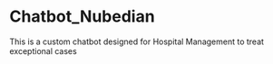 # Chatbot_Nubedian
This is a custom chatbot designed for Hospital Management to treat exceptional cases

